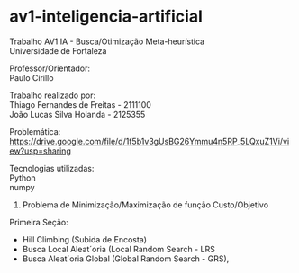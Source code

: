 # av1-inteligencia-artificial
Trabalho AV1 IA - Busca/Otimização Meta-heurística    
Universidade de Fortaleza   


Professor/Orientador:   
Paulo Cirillo    


Trabalho realizado por:   
Thiago Fernandes de Freitas - 2111100   
João Lucas Silva Holanda - 2125355



Problemática:   
https://drive.google.com/file/d/1f5b1v3gUsBG26Ymmu4n5RP_5LQxuZ1Vi/view?usp=sharing


Tecnologias utilizadas:   
Python   
numpy



1) Problema de Minimização/Maximização de função Custo/Objetivo

Primeira Seção:
- Hill Climbing (Subida de Encosta)
- Busca Local Aleat´oria (Local Random Search - LRS
- Busca Aleat´oria Global (Global Random Search - GRS),
